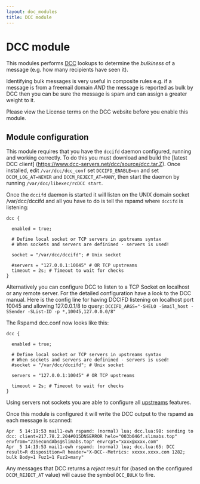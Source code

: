 ```yaml
---
layout: doc_modules
title: DCC module
---
```

# DCC module

This modules performs [DCC](http://www.dcc-servers.net/dcc/) lookups to determine
the *bulkiness* of a message (e.g. how many recipients have seen it).

Identifying bulk messages is very useful in composite rules e.g. if a message is
from a freemail domain *AND* the message is reported as bulk by DCC then you can
be sure the message is spam and can assign a greater weight to it.

Please view the License terms on the DCC website before you enable this module.

## Module configuration

This module requires that you have the `dccifd` daemon configured, running and
working correctly.  To do this you must download and build the [latest DCC client]
(https://www.dcc-servers.net/dcc/source/dcc.tar.Z).  Once installed, edit
`/var/dcc/dcc_conf` set `DCCIFD_ENABLE=on` and set `DCCM_LOG_AT=NEVER` and
`DCCM_REJECT_AT=MANY`, then start the daemon by running `/var/dcc/libexec/rcDCC start`.

Once the `dccifd` daemon is started it will listen on the UNIX domain socket /var/dcc/dccifd
and all you have to do is tell the rspamd where `dccifd` is listening:

~~~ucl
dcc {

  enabled = true;

  # Define local socket or TCP servers in upstreams syntax
  # When sockets and servers are definined - servers is used!

  socket = "/var/dcc/dccifd"; # Unix socket

  #servers = "127.0.0.1:10045" # OR TCP upstreams
  timeout = 2s; # Timeout to wait for checks
}
~~~

Alternatively you can configure DCC to listen to a TCP Socket on localhost or any remote server.
For the detailed configuration have a look to the DCC manual. Here is the config line for having DCCIFD
listening on localhost port 10045 and allowing 127.0.0.1/8 to query:
`DCCIFD_ARGS="-SHELO -Smail_host -SSender -SList-ID -p *,10045,127.0.0.0/8"`

The Rspamd dcc.conf now looks like this:

~~~ucl
dcc {

  enabled = true;

  # Define local socket or TCP servers in upstreams syntax
  # When sockets and servers are definined - servers is used!
  #socket = "/var/dcc/dccifd"; # Unix socket

  servers = "127.0.0.1:10045" # OR TCP upstreams

  timeout = 2s; # Timeout to wait for checks
}
~~~

Using servers not sockets you are able to configure all [upstreams](https://rspamd.com/doc/configuration/upstream.html) features.


Once this module is configured it will write the DCC output to the rspamd as each
message is scanned:

`````
Apr  5 14:19:53 mail1-ewh rspamd: (normal) lua; dcc.lua:98: sending to dcc: client=217.78.2.204#015DNSERROR helo="003b046f.slimabs.top" envfrom="23SecondAbs@slimabs.top" envrcpt="xxxx@xxxx.com"
Apr  5 14:19:53 mail1-ewh rspamd: (normal) lua; dcc.lua:65: DCC result=R disposition=R header="X-DCC--Metrics: xxxxx.xxxx.com 1282; bulk Body=1 Fuz1=1 Fuz2=many"
`````

Any messages that DCC returns a *reject* result for (based on the configured `DCCM_REJECT_AT`
value) will cause the symbol `DCC_BULK` to fire.
